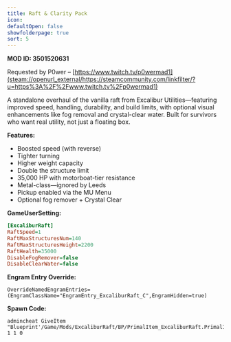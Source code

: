 ```yaml
---
title: Raft & Clarity Pack
icon: 
defaultOpen: false
showfolderpage: true
sort: 5
---
```

**MOD ID: 3501520631**  
  
Requested by P0wer – [https://www.twitch.tv/p0wermad1](steam://openurl_external/https://steamcommunity.com/linkfilter/?u=https%3A%2F%2Fwww.twitch.tv%2Fp0wermad1)  
  
A standalone overhaul of the vanilla raft from Excalibur Utilities—featuring improved speed, handling, durability, and build limits, with optional visual enhancements like fog removal and crystal-clear water. Built for survivors who want real utility, not just a floating box.  
  
**Features:**  
- Boosted speed (with reverse)  
- Tighter turning  
- Higher weight capacity  
- Double the structure limit  
- 35,000 HP with motorboat-tier resistance  
- Metal-class—ignored by Leeds  
- Pickup enabled via the MU Menu  
- Optional fog remover + Crystal Clear  
  
**GameUserSetting:**  
```ini
[ExcaliburRaft]  
RaftSpeed=1  
RaftMaxStructuresNum=140  
RaftMaxStructuresHeight=2200  
RaftHealth=35000  
DisableFogRemover=false  
DisableClearWater=false  
```  
**Engram Entry Override:**  
```
OverrideNamedEngramEntries=(EngramClassName="EngramEntry_ExcaliburRaft_C",EngramHidden=true)  
```

**Spawn Code:**  
```
admincheat GiveItem "Blueprint'/Game/Mods/ExcaliburRaft/BP/PrimalItem_ExcaliburRaft.PrimalItem_ExcaliburRaft'" 1 1 0
```
